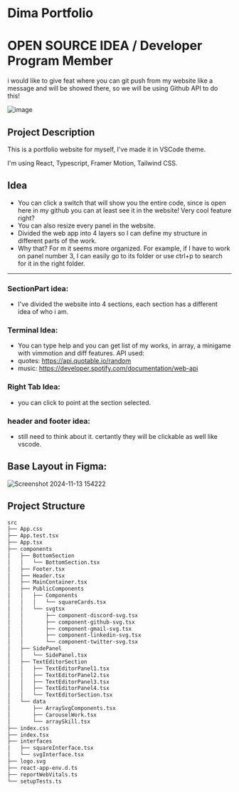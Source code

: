 # Dima Portfolio

# OPEN SOURCE IDEA / Developer Program Member
i would like to give feat where you can git push from my website like a message and will be showed there, so we will be using Github API to do this!

![image](https://github.com/user-attachments/assets/4acd01d9-6f5e-4fe3-9cc9-ea987fefc3ce)


## Project Description

This is a portfolio website for myself, I've made it in VSCode theme.

I'm using React, Typescript, Framer Motion, Tailwind CSS.

## Idea
- You can click a switch that will show you the entire code, since is open here in my github you can at least see it in the website! Very cool feature right?
- You can also resize every panel in the website.
- Divided the web app into 4 layers so I can define my structure in different parts of the work.
- Why that? For m it seems more organized. For example, if I have to work on panel number 3, I can easily go to its folder or use ctrl+p to search for it in the right folder.
---
### SectionPart idea: 
- I've divided the website into 4 sections, each section has a different idea of who i am. 
### Terminal Idea:
- You can type help and you can get list of my works, in array, a minigame with vimmotion and diff features.
API used: 
- quotes: https://api.quotable.io/random
- music: https://developer.spotify.com/documentation/web-api


### Right Tab Idea:
- you can click to point at the section selected.
### header and footer idea:
- still need to think about it. certantly they will be clickable as well like vscode.


## Base Layout in Figma:
![Screenshot 2024-11-13 154222](https://github.com/user-attachments/assets/9e612475-4b22-4e88-8564-6086b81ecd95)


## Project Structure

```bash
src
├── App.css
├── App.test.tsx
├── App.tsx
├── components
│   ├── BottomSection
│   │   └── BottomSection.tsx
│   ├── Footer.tsx
│   ├── Header.tsx
│   ├── MainContainer.tsx
│   ├── PublicComponents
│   │   ├── Components
│   │   │   └── squareCards.tsx
│   │   └── svgtsx
│   │       ├── component-discord-svg.tsx
│   │       ├── component-github-svg.tsx
│   │       ├── component-gmail-svg.tsx
│   │       ├── component-linkedin-svg.tsx
│   │       └── component-twitter-svg.tsx
│   ├── SidePanel
│   │   └── SidePanel.tsx
│   ├── TextEditorSection
│   │   ├── TextEditorPanel1.tsx
│   │   ├── TextEditorPanel2.tsx
│   │   ├── TextEditorPanel3.tsx
│   │   ├── TextEditorPanel4.tsx
│   │   └── TextEditorSection.tsx
│   └── data
│       ├── ArraySvgComponents.tsx
│       ├── CarouselWork.tsx
│       └── arraySkill.tsx
├── index.css
├── index.tsx
├── interfaces
│   ├── squareInterface.tsx
│   └── svgInterface.tsx
├── logo.svg
├── react-app-env.d.ts
├── reportWebVitals.ts
└── setupTests.ts
```
